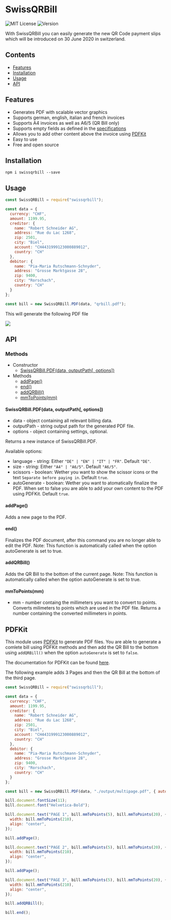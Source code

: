 # SwissQRBill
![MIT License](https://img.shields.io/github/license/rogerrrrrrrs/swissqrbill)
![Version](https://img.shields.io/github/package-json/v/Rogerrrrrrrs/SwissQRBill)

With SwissQRBill you can easily generate the new QR Code payment slips which will be introduced on 30 June 2020 in switzerland.

## Contents

 * [Features](#features)
 * [Installation](#installation)
 * [Usage](#Usage)
 * [API](#API)

## Features
 - Generates PDF with scalable vector graphics
 - Supports german, english, italian and french invoices
 - Supports A4 invoices as well as A6/5 (QR Bill only)
 - Supports empty fields as defined in the [specifications](https://www.paymentstandards.ch/dam/downloads/ig-qr-bill-de.pdf)
 - Allows you to add other content above the invoice using [PDFKit](https://github.com/foliojs/pdfkit)
 - Easy to use
 - Free and open source

## Installation

```
npm i swissqrbill --save
```

## Usage

```js
const SwissQRBill = require("swissqrbill");

const data = {
  currency: "CHF",
  amount: 1199.95,
  creditor: {
    name: "Robert Schneider AG",
    address: "Rue du Lac 1268",
    zip: 2501,
    city: "Biel",
    account: "CH4431999123000889012",
    country: "CH"
  },
  debitor: {
    name: "Pia-Maria Rutschmann-Schnyder",
    address: "Grosse Marktgasse 28",
    zip: 9400,
    city: "Rorschach",
    country: "CH"
  }
};

const bill = new SwissQRBill.PDF(data, "qrbill.pdf");
```

This will generate the following PDF file

[<img src="https://raw.githubusercontent.com/Rogerrrrrrrs/SwissQRBill/development/assets/qrbill.png">](https://github.com/Rogerrrrrrrs/SwissQRBill/blob/master/assets/qrbill.pdf)

## API

### Methods
- Constructor
  - [SwissQRBill.PDF(data, outputPath[, options])](#swissqrbillpdfdata-outputpath-options)
- Methods
  - [addPage()](#addpage)
  - [end()](#end)
  - [addQRBill()](#addqrbill)
  - [mmToPoints(mm)](#mmtopointsmm)

#### SwissQRBill.PDF(data, outputPath[, options])
 - data - object containing all relevant billing data.
 - outputPath - string output path for the generated PDF file.
 - options - object containing settings, optional.
 
  Returns a new instance of SwissQRBill.PDF.

  Available options: 
   - language - string: Either `"DE" | "EN" | "IT" | "FR"`. Default `"DE"`.
   - size - string: Either `"A4" | "A6/5"`. Default `"A6/5"`.
   - scissors - boolean: Wether you want to show the scissor icons or the text `Separate before paying in`. Default `true`.
   - autoGenerate - boolean: Wether you want to atomatically finalize the PDF. When set to false you are able to add your own content to the PDF using PDFKit. Default `true`.

#### addPage()
Adds a new page to the PDF.

#### end()
Finalizes the PDF document, after this command you are no longer able to edit the PDF.
Note: This function is automatically called when the option autoGenerate is set to true.

#### addQRBill()
Adds the QR Bill to the bottom of the current page.
Note: This function is automatically called when the option autoGenerate is set to true.

#### mmToPoints(mm)
 - mm - number containg the millimeters you want to convert to points.
 Converts milimeters to points which are used in the PDF file.
 Returns a number containing the converted millimeters in points.


## PDFKit
This module uses [PDFKit](https://github.com/foliojs/pdfkit) to generate PDF files. You are able to generate a comlete bill using PDFKit methods and then add the QR Bill to the bottom using `addQRBill()` when the option `autoGenerate` is set to `false`.

The documentation for PDFKit can be found [here](http://pdfkit.org/docs/getting_started.html).

The following example adds 3 Pages and then the QR Bill at the bottom of the third page.

```js
const SwissQRBill = require("swissqrbill");

const data = {
  currency: "CHF",
  amount: 1199.95,
  creditor: {
    name: "Robert Schneider AG",
    address: "Rue du Lac 1268",
    zip: 2501,
    city: "Biel",
    account: "CH4431999123000889012",
    country: "CH"
  },
  debitor: {
    name: "Pia-Maria Rutschmann-Schnyder",
    address: "Grosse Marktgasse 28",
    zip: 9400,
    city: "Rorschach",
    country: "CH"
  }
};

const bill = new SwissQRBill.PDF(data, "./output/multipage.pdf", { autoGenerate: false });

bill.document.fontSize(11);
bill.document.font("Helvetica-Bold");

bill.document.text("PAGE 1", bill.mmToPoints(5), bill.mmToPoints(20), {
  width: bill.mmToPoints(210),
  align: "center",
});

bill.addPage();

bill.document.text("PAGE 2", bill.mmToPoints(5), bill.mmToPoints(20), {
  width: bill.mmToPoints(210),
  align: "center",
});

bill.addPage();

bill.document.text("PAGE 3", bill.mmToPoints(5), bill.mmToPoints(20), {
  width: bill.mmToPoints(210),
  align: "center",
});

bill.addQRBill();

bill.end();
```